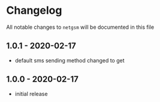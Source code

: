 # Changelog

All notable changes to `netgsm` will be documented in this file


## 1.0.1 - 2020-02-17

- default sms sending method changed to get

## 1.0.0 - 2020-02-17

- initial release


